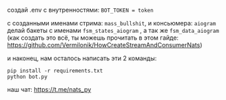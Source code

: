 создай .env с внутренностями: `BOT_TOKEN = token`

с созданными именами стрима: `mass_bullshit`, и консьюмера: `aiogram` делай бакеты с именами `fsm_states_aiogram` , а так же `fsm_data_aiogram` (как создать это всё, ты можешь прочитать в этом гайде: https://github.com/Vermilonik/HowCreateStreamAndConsumerNats)


и наконец, нам осталось написать эти 2 команды:
```
pip install -r requirements.txt
python bot.py
```

наш чат: https://t.me/nats_py
